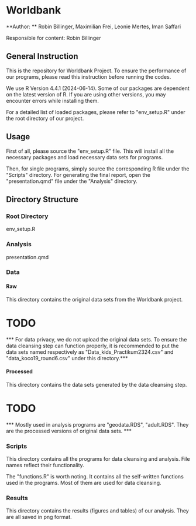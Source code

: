 # Worldbank

**Author: ** Robin Billinger, Maximilian Frei, Leonie Mertes, Iman Saffari

Responsible for content: Robin Billinger

## General Instruction

This is the repository for Worldbank Project. To ensure the performance of our programs, please read this instruction before running the codes.

We use R Version 4.4.1 (2024-06-14). Some of our packages are dependent on the latest version of R.
If you are using other versions, you may encounter errors while installing them.

For a detailed list of loaded packages, please refer to "env_setup.R" under the
root directory of our project.

## Usage

First of all, please source the "env_setup.R" file. This will install all the
necessary packages and load necessary data sets for programs.

Then, for single programs, simply source the corresponding R file under the
"Scripts" directory. For generating the final report, open the "presentation.qmd" file
under the "Analysis" directory.

## Directory Structure

### Root Directory

env_setup.R

### Analysis

presentation.qmd

### Data
#### Raw

This directory contains the original data sets from the Worldbank project.

# TODO
*** For data privacy, we do not upload the original data sets. To ensure the data cleansing step
can function properly, it is recommended to put the data sets named respectively as
"Data_kids_Practikum2324.csv" and "data_koco19_round6.csv" under this directory.***

#### Processed

This directory contains the data sets generated by the data cleansing step.

# TODO
*** Mostly used in analysis programs are "geodata.RDS", "adult.RDS". They are the processed
versions of original data sets. ***

### Scripts

This directory contains all the programs for data cleansing and analysis. File names reflect
their functionality.

The "functions.R" is worth noting. It contains all the self-written functions used in the programs. Most of them are used for data cleansing.

### Results

This directory contains the results (figures and tables) of our analysis. They are all saved in png format.
